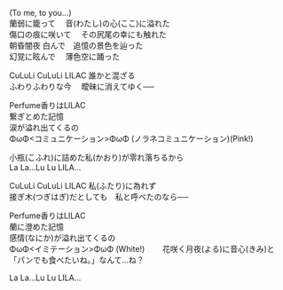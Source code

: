 (To me, to you...)  
蘭弱に籠って 　音(わたし)の心(ここ)に溢れた  
傷口の痕に咲いて 　その尻尾の幸にも触れた  
朝昏闇夜 白んで　追憶の景色を辿った  
幻覚に眩んで 　薄色空に踊った

CuLuLi CuLuLi LILAC 誰かと混ざる  
ふわりふわりな今 　曖昧に消えてゆく──

Perfume香りはLILAC  
繋ぎとめた記憶  
涙が溢れ出てくるの  
ΦωΦ<コミュニケーション>ΦωΦ (ノラネコミュニケーション)(Pink!)

小瓶(こふれ)に詰めた私(かおり)が零れ落ちるから  
La La…Lu Lu LILA…

CuLuLi CuLuLi LILAC  私(ふたり)に為れず  
接ぎ木(つぎはぎ)だとしても　私と呼べたのなら──

Perfume香りはLILAC  
蘭に澄めた記憶  
感情(なにか)が溢れ出てくるの  
ΦωΦ<イミテーション>ΦωΦ (White!)　　
花咲く月夜(よる)に音心(きみ)と「パンでも食べたいね。」なんて…ね？

La La…Lu Lu LILA…